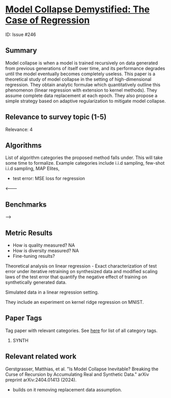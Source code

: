 # [Model Collapse Demystified: The Case of Regression](https://arxiv.org/abs/2402.07712)

ID: Issue #246

## Summary

Model collapse is when a model is trained recursively on data generated from previous generations of itself over time, and its performance degrades until the model eventually becomes completely useless. 
This paper is a theoretical study of model collapse in the setting of high-dimensional regression. 
They obtain analytic formulae which quantitatively outline this phenomenon (linear regression with extension to kernel methods). 
They assume complete data replacement at each epoch. 
They also propose a simple strategy based on adaptive regularization to mitigate model collapse.

## Relevance to survey topic (1-5)

Relevance: 4

## Algorithms

List of algorithm categories the proposed method falls under. This will take some time to formalize. Example categories include i.i.d sampling, few-shot i.i.d sampling, MAP Elites, 

- test error: MSE loss for regression

<--- 
## Benchmarks 
-->



## Metric Results

- How is quality measured? NA
- How is diversity measured? NA
- Fine-tuning results?

Theoretical analysis on linear regression - Exact characterization of test error under iterative retraining on synthesized data and modified scaling laws of the test error that quantify the
negative effect of training on synthetically generated data. 

Simulated data in a linear regression setting. 

They include an experiment on kernel ridge regression on MNIST. 

## Paper Tags

Tag paper with relevant categories. See [here](https://github.com/Dahoas/QDSyntheticData/blob/main/papers/categories.json) for list of all category tags.

1. SYNTH 

## Relevant related work

Gerstgrasser, Matthias, et al. "Is Model Collapse Inevitable? Breaking the Curse of Recursion by Accumulating Real and Synthetic Data." arXiv preprint arXiv:2404.01413 (2024).
- builds on it removing replacement data assumption. 

<!---
## Other comments

Anything else you found interesting/noteworthy.

## Questions

Questions you had about the paper
-->
